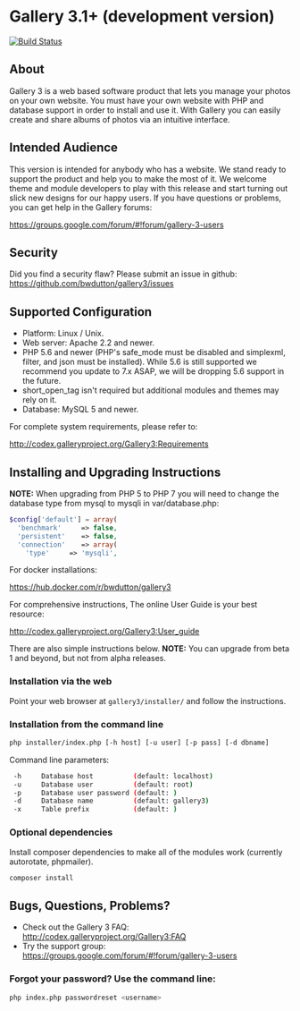 Gallery 3.1+ (development version)
==================================

[![Build Status](https://travis-ci.com/bwdutton/gallery3.png?branch=master)](https://travis-ci.com/bwdutton/gallery3)

About
-----

Gallery 3 is a web based software product that lets you manage your
photos on your own website.  You must have your own website with PHP
and database support in order to install and use it.  With Gallery you
can easily create and share albums of photos via an intuitive
interface.

Intended Audience
-----------------

This version is intended for anybody who has a website.  We stand
ready to support the product and help you to make the most of it. We
welcome theme and module developers to play with this release and
start turning out slick new designs for our happy users.  If you have
questions or problems, you can get help in the Gallery forums:

  https://groups.google.com/forum/#!forum/gallery-3-users

Security
--------

Did you find a security flaw?  Please submit an issue in github:
https://github.com/bwdutton/gallery3/issues

Supported Configuration
-----------------------

 - Platform: Linux / Unix.
 - Web server: Apache 2.2 and newer.
 - PHP 5.6 and newer (PHP's safe_mode must be disabled and simplexml,
   filter, and json must be installed). While 5.6 is still supported we recommend you
	 update to 7.x ASAP, we will be dropping 5.6 support in the future.
 - short_open_tag isn't required but additional modules and themes may rely on it.
 - Database: MySQL 5 and newer.

For complete system requirements, please refer to:

  http://codex.galleryproject.org/Gallery3:Requirements

Installing and Upgrading Instructions
-------------------------------------
**NOTE:** When upgrading from PHP 5 to PHP 7 you will need to change the database type from mysql to mysqli in var/database.php:
```php
$config['default'] = array(
  'benchmark'     => false,
  'persistent'    => false,
  'connection'    => array(
    'type'     => 'mysqli',
```

For docker installations:

  https://hub.docker.com/r/bwdutton/gallery3

For comprehensive instructions, The online User Guide is your best resource:

  http://codex.galleryproject.org/Gallery3:User_guide

There are also simple instructions below.  **NOTE:** You can upgrade from
beta 1 and beyond, but not from alpha releases.

### Installation via the web

Point your web browser at `gallery3/installer/` and follow the
instructions.

### Installation from the command line

```sh
php installer/index.php [-h host] [-u user] [-p pass] [-d dbname]
```

 Command line parameters:

```sh
 -h     Database host          (default: localhost)
 -u     Database user          (default: root)
 -p     Database user password (default: )
 -d     Database name          (default: gallery3)
 -x     Table prefix           (default: )
```

### Optional dependencies

Install composer dependencies to make all of the modules work (currently autorotate, phpmailer).

```sh
composer install
```

Bugs, Questions, Problems?
--------------------------

 - Check out the Gallery 3 FAQ: http://codex.galleryproject.org/Gallery3:FAQ
 - Try the support group: https://groups.google.com/forum/#!forum/gallery-3-users

### Forgot your password? Use the command line:

```sh
php index.php passwordreset <username>
```
